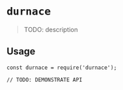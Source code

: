 # `durnace`

> TODO: description

## Usage

```
const durnace = require('durnace');

// TODO: DEMONSTRATE API
```
